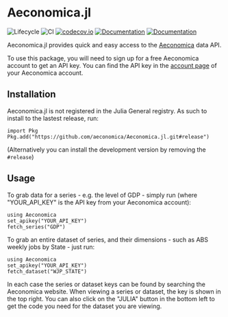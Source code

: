 # Aeconomica.jl

![Lifecycle](https://img.shields.io/badge/lifecycle-maturing-blue.svg)
![CI](https://github.com/aeconomica/Aeconomica.jl/workflows/CI/badge.svg)
[![codecov.io](http://codecov.io/github/aeconomica/Aeconomica.jl/coverage.svg?branch=main)](http://codecov.io/github/aeconomica/Aeconomica.jl?branch=main)
[![Documentation](https://img.shields.io/badge/docs-stable-blue.svg)](https://aeconomica.github.io/Aeconomica.jl/stable)
[![Documentation](https://img.shields.io/badge/docs-main-blue.svg)](https://aeconomica.github.io/Aeconomica.jl/dev)

Aeconomica.jl provides quick and easy access to the [Aeconomica](https://aeconomica.io) data API.

To use this package, you will need to sign up for a free Aeconomica account to get an API key. You can find the API key in the [account page](https://aeconomica.io/account) of your
Aeconomica account.

## Installation

Aeconomica.jl is not registered in the Julia General registry. As such to install to the lastest release, run:
```
import Pkg
Pkg.add("https://github.com/aeconomica/Aeconomica.jl.git#release")
```

(Alternatively you can install the development version by removing the `#release`)

## Usage

To grab data for a series - e.g. the level of GDP - simply run (where "YOUR_API_KEY" is the API key from your Aeconomica account):

```
using Aeconomica
set_apikey("YOUR_API_KEY")
fetch_series("GDP")
```

To grab an entire dataset of series, and their dimensions - such as ABS weekly jobs by State - just run:

```
using Aeconomica
set_apikey("YOUR_API_KEY")
fetch_dataset("WJP_STATE")
```

In each case the series or dataset keys can be found by searching the Aeconomica website. When viewing a series or dataset, the key is shown in the top right.
You can also click on the "JULIA" button in the bottom left to get the code you need for the dataset you are viewing.
